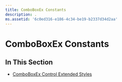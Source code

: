 ```yaml
---
title: ComboBoxEx Constants
description: .
ms.assetid: '6c0ed316-e186-4c34-be19-b2337d34d2aa'
---
```


# ComboBoxEx Constants

## In This Section

-   [ComboBoxEx Control Extended Styles](comboboxex-control-extended-styles.md)

 

 




